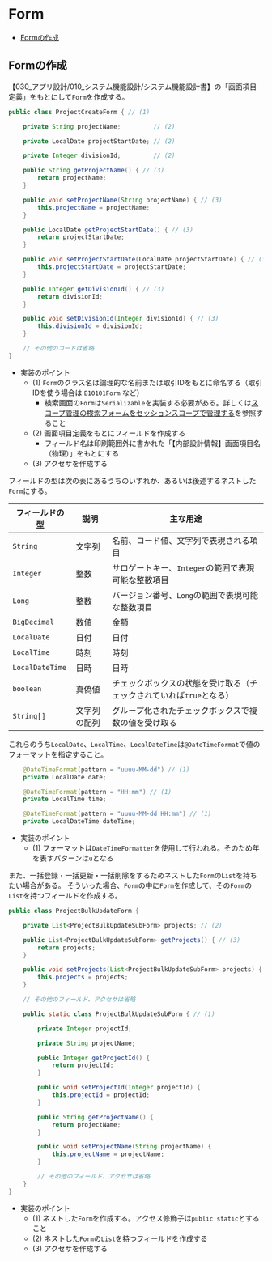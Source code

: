# Form

- [Formの作成](#formの作成)

## Formの作成

【030_アプリ設計/010_システム機能設計/システム機能設計書】の「画面項目定義」をもとにして`Form`を作成する。

```java
public class ProjectCreateForm { // (1)

    private String projectName;         // (2)

    private LocalDate projectStartDate; // (2)

    private Integer divisionId;         // (2)

    public String getProjectName() { // (3)
        return projectName;
    }

    public void setProjectName(String projectName) { // (3)
        this.projectName = projectName;
    }

    public LocalDate getProjectStartDate() { // (3)
        return projectStartDate;
    }

    public void setProjectStartDate(LocalDate projectStartDate) { // (3)
        this.projectStartDate = projectStartDate;
    }

    public Integer getDivisionId() { // (3)
        return divisionId;
    }

    public void setDivisionId(Integer divisionId) { // (3)
        this.divisionId = divisionId;
    }

    // その他のコードは省略
}
```

- 実装のポイント
    - (1) `Form`のクラス名は論理的な名前または取引IDをもとに命名する（取引IDを使う場合は `B10101Form` など）
        - 検索画面の`Form`は`Serializable`を実装する必要がある。詳しくは[スコープ管理の検索フォームをセッションスコープで管理する](./scope-management.md#検索フォームをセッションスコープで管理する)を参照すること
    - (2) 画面項目定義をもとにフィールドを作成する
        - フィールド名は印刷範囲外に書かれた「【内部設計情報】画面項目名（物理）」をもとにする
    - (3) アクセサを作成する

フィールドの型は次の表にあるうちのいずれか、あるいは後述するネストした`Form`にする。

|フィールドの型|説明|主な用途|
|---|---|---|
|`String`|文字列|名前、コード値、文字列で表現される項目|
|`Integer`|整数|サロゲートキー、`Integer`の範囲で表現可能な整数項目|
|`Long`|整数|バージョン番号、`Long`の範囲で表現可能な整数項目|
|`BigDecimal`|数値|金額|
|`LocalDate`|日付|日付|
|`LocalTime`|時刻|時刻|
|`LocalDateTime`|日時|日時|
|`boolean`|真偽値|チェックボックスの状態を受け取る（チェックされていれば`true`となる）|
|`String[]`|文字列の配列|グループ化されたチェックボックスで複数の値を受け取る|

これらのうち`LocalDate`、`LocalTime`、`LocalDateTime`は`@DateTimeFormat`で値のフォーマットを指定すること。

```java
    @DateTimeFormat(pattern = "uuuu-MM-dd") // (1)
    private LocalDate date;

    @DateTimeFormat(pattern = "HH:mm") // (1)
    private LocalTime time;

    @DateTimeFormat(pattern = "uuuu-MM-dd HH:mm") // (1)
    private LocalDateTime dateTime;
```

- 実装のポイント
    - (1) フォーマットは`DateTimeFormatter`を使用して行われる。そのため年を表すパターンは`u`となる

また、一括登録・一括更新・一括削除をするためネストした`Form`の`List`を持ちたい場合がある。
そういった場合、`Form`の中に`Form`を作成して、その`Form`の`List`を持つフィールドを作成する。

```java
public class ProjectBulkUpdateForm {

    private List<ProjectBulkUpdateSubForm> projects; // (2)

    public List<ProjectBulkUpdateSubForm> getProjects() { // (3)
        return projects;
    }

    public void setProjects(List<ProjectBulkUpdateSubForm> projects) { // (3)
        this.projects = projects;
    }

    // その他のフィールド、アクセサは省略

    public static class ProjectBulkUpdateSubForm { // (1)

        private Integer projectId;

        private String projectName;

        public Integer getProjectId() {
            return projectId;
        }

        public void setProjectId(Integer projectId) {
            this.projectId = projectId;
        }

        public String getProjectName() {
            return projectName;
        }

        public void setProjectName(String projectName) {
            this.projectName = projectName;
        }

        // その他のフィールド、アクセサは省略
    }
}
```

- 実装のポイント
    - (1) ネストした`Form`を作成する。アクセス修飾子は`public static`とすること
    - (2) ネストした`Form`の`List`を持つフィールドを作成する
    - (3) アクセサを作成する

